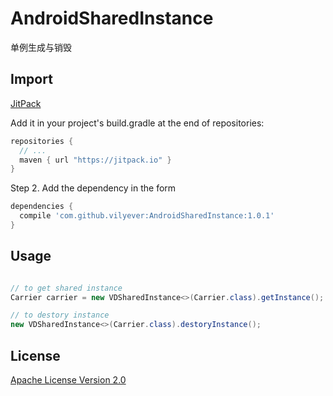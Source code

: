 # AndroidSharedInstance
单例生成与销毁

## Import
[JitPack](https://jitpack.io/)

Add it in your project's build.gradle at the end of repositories:

```gradle
repositories {
  // ...
  maven { url "https://jitpack.io" }
}
```

Step 2. Add the dependency in the form

```gradle
dependencies {
  compile 'com.github.vilyever:AndroidSharedInstance:1.0.1'
}
```

## Usage
```java

// to get shared instance
Carrier carrier = new VDSharedInstance<>(Carrier.class).getInstance();

// to destory instance
new VDSharedInstance<>(Carrier.class).destoryInstance();

```

## License
[Apache License Version 2.0](http://www.apache.org/licenses/LICENSE-2.0.txt)

